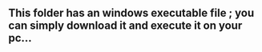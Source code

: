## This folder has an windows executable file ; you can simply download it and execute it on your pc...

